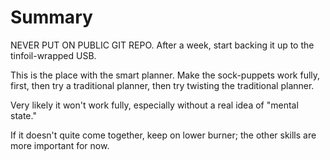 # Summary

NEVER PUT ON PUBLIC GIT REPO. After a week, start backing it up to the tinfoil-wrapped USB.

This is the place with the smart planner. Make the sock-puppets work fully, first, then try a traditional 
planner, then try twisting the traditional planner.

Very likely it won't work fully, especially without a real idea of "mental state."

If it doesn't quite come together, keep on lower burner; the other skills are more important for now.
